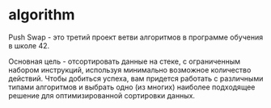 # algorithm

Push Swap - это третий проект ветви алгоритмов в программе обучения в школе 42.

Основная цель - отсортировать данные на стеке, с ограниченным набором инструкций, используя минимально возможное количество действий. Чтобы добиться успеха, вам придется работать с различными типами алгоритмов и выбрать одно (из многих) наиболее подходящее решение для оптимизированной сортировки данных.
